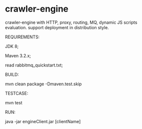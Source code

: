 # crawler-engine
crawler-engine with HTTP, proxy, routing, MQ, dynamic JS scripts evaluation. support deployment in distribution style.

REQUIREMENTS:

JDK 8;

Maven 3.2.x;

read rabbitmq_quickstart.txt;


BUILD:

mvn clean package -Dmaven.test.skip

TESTCASE:

mvn test


RUN:

java -jar engineClient.jar [clientName]

